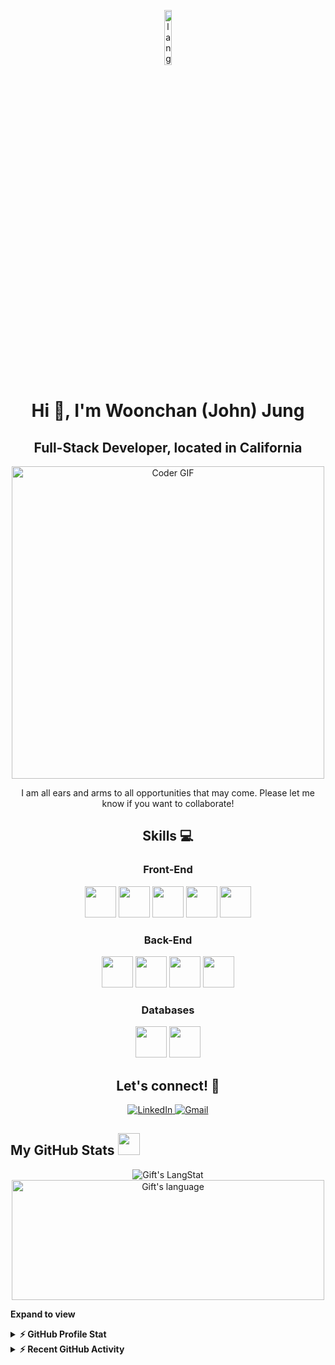 <div align="center">
<p><img width=15%" src="https://github.com/alansmathew/alansmathew/raw/master/lang.gif" alt="lang image here" /></p>

# Hi 👋, I'm Woonchan (John) Jung

## Full-Stack Developer, located in California
<img src="https://media.giphy.com/media/SWoSkN6DxTszqIKEqv/giphy.gif" alt="Coder GIF" width="500">

I am all ears and arms to all opportunities that may come. Please let me know if you want to collaborate!

  </div>
  
<div align="center">
    
## Skills :computer:

### Front-End

  <img height="50" src="https://cdn.jsdelivr.net/gh/devicons/devicon/icons/html5/html5-plain-wordmark.svg" />
  <img height="50" src="https://cdn.jsdelivr.net/gh/devicons/devicon/icons/css3/css3-plain-wordmark.svg" />
  <img height="50" src="https://cdn.jsdelivr.net/gh/devicons/devicon/icons/javascript/javascript-plain.svg" />
  <img height="50" src="https://cdn.jsdelivr.net/gh/devicons/devicon/icons/tailwindcss/tailwindcss-plain.svg" />
  <img height="50" src="https://cdn.jsdelivr.net/gh/devicons/devicon/icons/react/react-original.svg" />
  
### Back-End
  
  <img height="50" src="https://cdn.jsdelivr.net/gh/devicons/devicon/icons/python/python-original.svg" />
  <img height="50" src="https://cdn.jsdelivr.net/gh/devicons/devicon/icons/nodejs/nodejs-original.svg" />
  <img height="50" src="https://cdn.jsdelivr.net/gh/devicons/devicon/icons/express/express-original.svg" />
  <img height="50" src="https://cdn.jsdelivr.net/gh/devicons/devicon/icons/django/django-plain.svg" />
  
### Databases
  
  <img height="50" src="https://cdn.jsdelivr.net/gh/devicons/devicon/icons/mongodb/mongodb-plain.svg" />
  <img height="50" src="https://cdn.jsdelivr.net/gh/devicons/devicon/icons/postgresql/postgresql-plain.svg" />
  
 </div>
 
 <div align="center">
  
## Let's connect! :calling:

<a href="https://www.linkedin.com/in/woonchanjung/" target="_blank">
  <img src="https://img.shields.io/badge/linkedin-%230077B5.svg?style=for-the-badge&logo=linkedin&logoColor=white" alt="LinkedIn">
</a>
  
<a href="mailto:woonchanjung@gmail.com" target="_blank">
  <img src="https://img.shields.io/badge/Gmail-D14836?style=for-the-badge&logo=gmail&logoColor=white" alt="Gmail">
</a>
  
  
   </div>
   
   <!-- GitHub section -->

## My GitHub Stats <img src = "https://i.pinimg.com/originals/65/c4/f4/65c4f452571be1261e9c623f7da488ac.gif" width = 35px>

 <div align="center">
   <img align="center" src="https://github-readme-streak-stats.herokuapp.com?user=woonchanjung&theme=chartreuse-dark" alt="Gift's LangStat" />
  <img align="center" src="https://github-readme-stats.vercel.app/api/top-langs?username=woonchanjung&langs_count=10&show_icons=true&locale=en&layout=compact&theme=dark" alt="Gift's language" height="192px"  width="500px"/>
</div>

**Expand to view**

<details>
  <summary><b>⚡ GitHub Profile Stat</b></summary>
  <img src="https://github-readme-stats.anuraghazra1.vercel.app/api?username=woonchanjung&show_icons=true" />
</details>
<details>
  <summary><b>⚡ Recent GitHub Activity</b></summary>
  <br/>
   <a href="https://github.com/woonchanjung/"><img alt="Gift' Activity Graph" src="https://activity-graph.herokuapp.com/graph?username=woonchanjung&custom_title=Gift's%20Contribution%20Graph&theme=react-dark" /></a>
  <br/>
</details>

<!-- GitHub section: END -->

<!--
**woonchanjung/woonchanjung** is a ✨ _special_ ✨ repository because its `README.md` (this file) appears on your GitHub profile.

Here are some ideas to get you started:

- 🔭 I’m currently working on ...
- 🌱 I’m currently learning ...
- 👯 I’m looking to collaborate on ...
- 🤔 I’m looking for help with ...
- 💬 Ask me about ...
- 📫 How to reach me: ...
- 😄 Pronouns: ...
- ⚡ Fun fact: ...
-->
